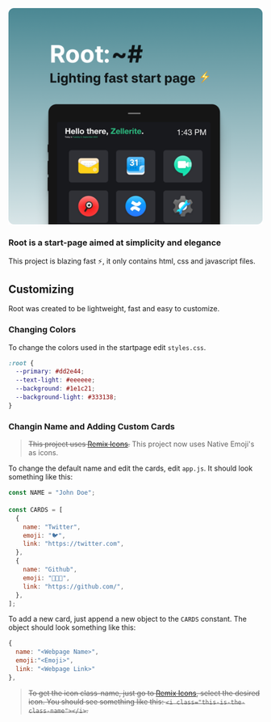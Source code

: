 ![](./assets/header.png)

### Root is a start-page aimed at simplicity and elegance

This project is blazing fast :zap:, it only contains html, css and javascript files.

## Customizing

Root was created to be lightweight, fast and easy to customize.

### Changing Colors

To change the colors used in the startpage edit `styles.css`.

```css
:root {
  --primary: #dd2e44;
  --text-light: #eeeeee;
  --background: #1e1c21;
  --background-light: #333138;
}
```

### Changin Name and Adding Custom Cards

> ~~This project uses [Remix Icons](https://remixicon.com/).~~ This project now uses Native Emoji's as icons.

To change the default name and edit the cards, edit `app.js`. It should look something like this:

```js
const NAME = "John Doe";

const CARDS = [
  {
    name: "Twitter",
    emoji: "🐦",
    link: "https://twitter.com",
  },
  {
    name: "Github",
    emoji: "🧑🏻‍💻",
    link: "https://github.com/",
  },
];
```

To add a new card, just append a new object to the `CARDS` constant. The object should look something like this:

```js
{
  name: "<Webpage Name>",
  emoji:"<Emoji>",
  link: "<Webpage Link>"
},
```

> ~~To get the icon class-name, just go to [Remix Icons](https://remixicon.com/), select the desired icon. You should see something like this: `<i class="this-is-the-class-name"></i>`.~~
